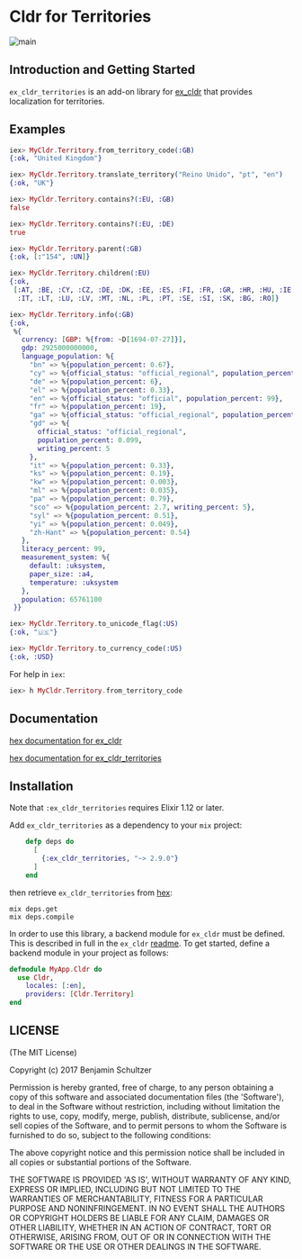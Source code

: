 # Cldr for Territories

![main](https://github.com/elixir-cldr/cldr_territories/actions/workflows/ci.yml/badge.svg?branch=main)

## Introduction and Getting Started

`ex_cldr_territories` is an add-on library for [ex_cldr](https://hex.pm/packages/ex_cldr) that provides localization for territories.

## Examples

```elixir
iex> MyCldr.Territory.from_territory_code(:GB)
{:ok, "United Kingdom"}

iex> MyCldr.Territory.translate_territory("Reino Unido", "pt", "en")
{:ok, "UK"}

iex> MyCldr.Territory.contains?(:EU, :GB)
false

iex> MyCldr.Territory.contains?(:EU, :DE)
true

iex> MyCldr.Territory.parent(:GB)
{:ok, [:"154", :UN]}

iex> MyCldr.Territory.children(:EU)
{:ok,
 [:AT, :BE, :CY, :CZ, :DE, :DK, :EE, :ES, :FI, :FR, :GR, :HR, :HU, :IE,
  :IT, :LT, :LU, :LV, :MT, :NL, :PL, :PT, :SE, :SI, :SK, :BG, :RO]}

iex> MyCldr.Territory.info(:GB)
{:ok,
 %{
   currency: [GBP: %{from: ~D[1694-07-27]}],
   gdp: 2925000000000,
   language_population: %{
     "bn" => %{population_percent: 0.67},
     "cy" => %{official_status: "official_regional", population_percent: 0.77},
     "de" => %{population_percent: 6},
     "el" => %{population_percent: 0.33},
     "en" => %{official_status: "official", population_percent: 99},
     "fr" => %{population_percent: 19},
     "ga" => %{official_status: "official_regional", population_percent: 0.026},
     "gd" => %{
       official_status: "official_regional",
       population_percent: 0.099,
       writing_percent: 5
     },
     "it" => %{population_percent: 0.33},
     "ks" => %{population_percent: 0.19},
     "kw" => %{population_percent: 0.003},
     "ml" => %{population_percent: 0.035},
     "pa" => %{population_percent: 0.79},
     "sco" => %{population_percent: 2.7, writing_percent: 5},
     "syl" => %{population_percent: 0.51},
     "yi" => %{population_percent: 0.049},
     "zh-Hant" => %{population_percent: 0.54}
   },
   literacy_percent: 99,
   measurement_system: %{
     default: :uksystem,
     paper_size: :a4,
     temperature: :uksystem
   },
   population: 65761100
 }}

iex> MyCldr.Territory.to_unicode_flag(:US)
{:ok, "🇺🇸"}

iex> MyCldr.Territory.to_currency_code(:US)
{:ok, :USD}
```

For help in `iex`:

```elixir
iex> h MyCldr.Territory.from_territory_code
```

## Documentation

[hex documentation for ex_cldr](https://hexdocs.pm/ex_cldr/)

[hex documentation for ex_cldr_territories](https://hexdocs.pm/ex_cldr_territories/)

## Installation

Note that `:ex_cldr_territories` requires Elixir 1.12 or later.

Add `ex_cldr_territories` as a dependency to your `mix` project:

```elixir
    defp deps do
      [
        {:ex_cldr_territories, "~> 2.9.0"}
      ]
    end
```

then retrieve `ex_cldr_territories` from [hex](https://hex.pm/packages/ex_cldr_territories):

    mix deps.get
    mix deps.compile

In order to use this library, a backend module for `ex_cldr` must be defined.  This is described in full in the `ex_cldr` [readme](https://hexdocs.pm/ex_cldr/readme.html#configuration).
To get started, define a backend module in your project as follows:

```elixir
defmodule MyApp.Cldr do
  use Cldr,
    locales: [:en],
    providers: [Cldr.Territory]
end
```

## LICENSE

(The MIT License)

Copyright (c) 2017 Benjamin Schultzer

Permission is hereby granted, free of charge, to any person obtaining a copy of this software and associated documentation files (the 'Software'), to deal in the Software without restriction, including without limitation the rights to use, copy, modify, merge, publish, distribute, sublicense, and/or sell copies of the Software, and to permit persons to whom the Software is furnished to do so, subject to the following conditions:

The above copyright notice and this permission notice shall be included in all copies or substantial portions of the Software.

THE SOFTWARE IS PROVIDED 'AS IS', WITHOUT WARRANTY OF ANY KIND, EXPRESS OR IMPLIED, INCLUDING BUT NOT LIMITED TO THE WARRANTIES OF MERCHANTABILITY, FITNESS FOR A PARTICULAR PURPOSE AND NONINFRINGEMENT. IN NO EVENT SHALL THE AUTHORS OR COPYRIGHT HOLDERS BE LIABLE FOR ANY CLAIM, DAMAGES OR OTHER LIABILITY, WHETHER IN AN ACTION OF CONTRACT, TORT OR OTHERWISE, ARISING FROM, OUT OF OR IN CONNECTION WITH THE SOFTWARE OR THE USE OR OTHER DEALINGS IN THE SOFTWARE.
